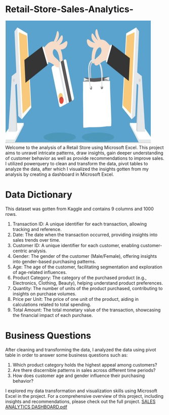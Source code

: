 # Retail-Store-Sales-Analytics-
![](https://github.com/ChidinmaErugo/Retail-Store-Sales-Analytics-/blob/main/Retail%20Store%20Sales%20Analysis.JPG?raw=true)
Welcome to the analysis of a Retail Store using Microsoft Excel. This project aims to unravel intricate patterns, draw insights, gain deeper understanding of customer behavior as well as provide recommendations to 
improve sales. 
I utilized powerquery to clean and transform the data, pivot tables to analyze the data, after which I visualized the insights gotten from my analysis by creating a dashboard in Microsoft Excel.

# Data Dictionary
This dataset was gotten from Kaggle and contains 9 columns and 1000 rows.
1. Transaction ID: A unique identifier for each transaction, allowing tracking and reference.
2. Date: The date when the transaction occurred, providing insights into sales trends over time.
3. Customer ID: A unique identifier for each customer, enabling customer-centric analysis.
4. Gender: The gender of the customer (Male/Female), offering insights into gender-based purchasing patterns.
5. Age: The age of the customer, facilitating segmentation and exploration of age-related influences.
6. Product Category: The category of the purchased product (e.g., Electronics, Clothing, Beauty), helping understand product 
   preferences.
7. Quantity: The number of units of the product purchased, contributing to insights on purchase volumes.
8. Price per Unit: The price of one unit of the product, aiding in calculations related to total spending.
9. Total Amount: The total monetary value of the transaction, showcasing the financial impact of each purchase.

# Business Questions
After cleaning and transforming the data, I analyzed the data using pivot table in order to answer some business questions such as:
1. Which product category holds the highest appeal among customers?
2. Are there discernible patterns in sales across different time periods?
3. How does customer age and gender influence their purchasing behavior?

I explored my data transformation and visualization skills using Microsoft Excel in the project. For a comprehensive overview of this project, including insights and recommendations, please check out the full project. 
[SALES ANALYTICS DASHBOARD.pdf](https://github.com/ChidinmaErugo/Retail-Store-Sales-Analytics-/files/13250004/SALES.ANALYTICS.DASHBOARD.pdf)
